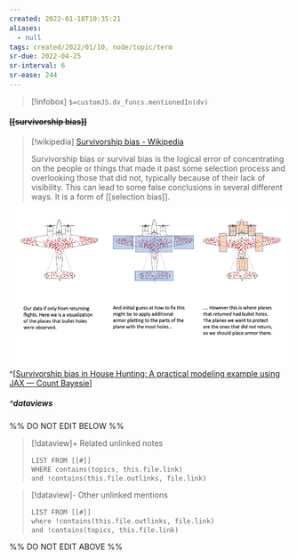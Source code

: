 ```yaml
---
created: 2022-01-10T10:35:21 
aliases:
  - null
tags: created/2022/01/10, node/topic/term
sr-due: 2022-04-25
sr-interval: 6
sr-ease: 244
---
```

> [!infobox]
`$=customJS.dv_funcs.mentionedIn(dv)`

#### <s class="topic-title">[[survivorship bias]]</s>

> [!wikipedia]  [Survivorship bias - Wikipedia](https://en.wikipedia.org/wiki/Survivorship%20bias)
> 
> Survivorship bias or survival bias is the logical error of concentrating on the people or things that made it past some selection process and overlooking those that did not, typically because of their lack of visibility. This can lead to some false conclusions in several different ways. It is a form of [[selection bias]].

![It is legally required to show this image of a plane whenever you write about survivorship bias](00_Meta/Attachments/It_is_legally_required_to_show_this_image_of_a_plane_whenever_you_write_about_survivorship_bias.png)
^[[Survivorship bias in House Hunting: A practical modeling example using JAX — Count Bayesie](https://www.countbayesie.com/blog/2020/11/5/survivorship-bias-in-house-hunting-a-practical-modeling-example-using-jax)]

##### ^dataviews

%% DO NOT EDIT BELOW %%
> [!dataview]+ Related unlinked notes
> ```dataview
> LIST FROM [[#]]
> WHERE contains(topics, this.file.link)
> and !contains(this.file.outlinks, file.link)
> ```
 
> [!dataview]- Other unlinked mentions
> ```dataview
> LIST FROM [[#]]
> where !contains(this.file.outlinks, file.link)
> and !contains(topics, this.file.link)
> ```

%% DO NOT EDIT ABOVE %%